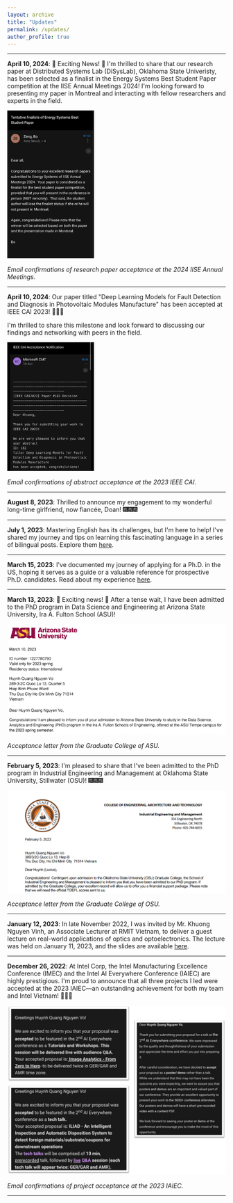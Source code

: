 ```yaml
---
layout: archive 
title: "Updates" 
permalink: /updates/ 
author_profile: true 
---
```


***

**April 10, 2024**: 🌟 Exciting News! 🌟 I'm thrilled to share that our research paper at Distributed Systems Lab (DiSysLab), Oklahoma State Univeristy, has been selected as a finalist in the Energy Systems Best Student Paper competition at the IISE Annual Meetings 2024! I'm looking forward to presenting my paper in Montreal and interacting with fellow researchers and experts in the field.

<img src="../images/updates_images/IISE2024.jpg" alt="Email confirmations of research paper acceptance at the 2024 IISE Annual Meetings" width="200" height="auto">

*Email confirmations of research paper acceptance at the 2024 IISE Annual Meetings.*

***

**April 10, 2024**: Our paper titled "Deep Learning Models for Fault Detection and Diagnosis in Photovoltaic Modules Manufacture" has been accepted at IEEE CAI 2023! 🎉🎉🎉

I'm thrilled to share this milestone and look forward to discussing our findings and networking with peers in the field. 

<img src="../images/updates_images/IEEECAI2023.jpg" alt="Email confirmations of abstract acceptance at the 2023 IEEE CAI" width="200" height="auto">

*Email confirmations of abstract acceptance at the 2023 IEEE CAI.*

***

**August 8, 2023**: Thrilled to announce my engagement to my wonderful long-time girlfriend, now fiancée, Doan! 🎆🎆🎆

***

**July 1, 2023**: Mastering English has its challenges, but I'm here to help! I've shared my journey and tips on learning this fascinating language in a series of bilingual posts. Explore them [here](/posts/2023/07/english-workshop/).

***

**March 15, 2023**: I've documented my journey of applying for a Ph.D. in the US, hoping it serves as a guide or a valuable reference for prospective Ph.D. candidates. Read about my experience [here](/posts/2023/03/phd-application/).

***

**March 13, 2023**: 🌟 Exciting news! 🌟 After a tense wait, I have been admitted to the PhD program in Data Science and Engineering at Arizona State University, Ira A. Fulton School (ASU)!

![Acceptance letter from the Graduate College of ASU](../images/updates_images/ASU2023PhD.png)

*Acceptance letter from the Graduate College of ASU.*

***

**February 5, 2023**: I'm pleased to share that I've been admitted to the PhD program in Industrial Engineering and Management at Oklahoma State University, Stillwater (OSU)! 🎆🎆🎆

![Acceptance letter from the Graduate College of OSU](../images/updates_images/OSU2023PhD.png)

*Acceptance letter from the Graduate College of OSU.*

***

**January 12, 2023**: In late November 2022, I was invited by Mr. Khuong Nguyen Vinh, an Associate Lecturer at RMIT Vietnam, to deliver a guest lecture on real-world applications of optics and optoelectronics. The lecture was held on January 11, 2023, and the slides are available [here]().

***

**December 26, 2022**: At Intel Corp, the Intel Manufacturing Excellence Conference (IMEC) and the Intel AI Everywhere Conference (IAIEC) are highly prestigious. I'm proud to announce that all three projects I led were accepted at the 2023 IAIEC—an outstanding achievement for both my team and Intel Vietnam! 🍾🍾🍾

![Email confirmations of project acceptance at the 2023 IAIEC](../images/updates_images/intel2023AIE.png)

*Email confirmations of project acceptance at the 2023 IAIEC.*

***
